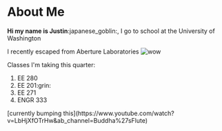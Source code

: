 
# About Me

<p>
<strong>Hi my name is Justin</strong>:japanese_goblin:, I go to school at the University of Washington

<p> I recently escaped from Aberture Laboratories
<img src="C:\Users\justi\Downloads\EE201_B\aboutMe\IMG_4564.jpg" title = "wow">


<p>Classes I'm taking this quarter:
<ol>
	<li>EE 280</li>
	<li>EE 201:grin:</li>
	<li>EE 271</li>
	<li>ENGR 333</li>
</ol>
[currently bumping this](https://www.youtube.com/watch?v=LbHjXfOTrHw&ab_channel=Buddha%27sFlute)
<p> 


